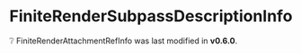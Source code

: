 # FiniteRenderSubpassDescriptionInfo

<div class="alert alert-info part text-info">
❔  FiniteRenderAttachmentRefInfo was last modified in <b>v0.6.0</b>.
</div>